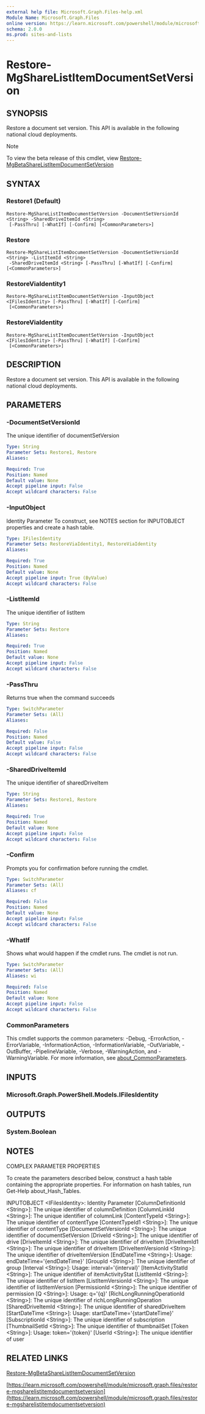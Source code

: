 ```yaml
---
external help file: Microsoft.Graph.Files-help.xml
Module Name: Microsoft.Graph.Files
online version: https://learn.microsoft.com/powershell/module/microsoft.graph.files/restore-mgsharelistitemdocumentsetversion
schema: 2.0.0
ms.prod: sites-and-lists
---
```


# Restore-MgShareListItemDocumentSetVersion

## SYNOPSIS
Restore a document set version.
This API is available in the following national cloud deployments.

> [!NOTE]
> To view the beta release of this cmdlet, view [Restore-MgBetaShareListItemDocumentSetVersion](/powershell/module/Microsoft.Graph.Beta.Files/Restore-MgBetaShareListItemDocumentSetVersion?view=graph-powershell-beta)

## SYNTAX

### Restore1 (Default)
```
Restore-MgShareListItemDocumentSetVersion -DocumentSetVersionId <String> -SharedDriveItemId <String>
 [-PassThru] [-WhatIf] [-Confirm] [<CommonParameters>]
```

### Restore
```
Restore-MgShareListItemDocumentSetVersion -DocumentSetVersionId <String> -ListItemId <String>
 -SharedDriveItemId <String> [-PassThru] [-WhatIf] [-Confirm] [<CommonParameters>]
```

### RestoreViaIdentity1
```
Restore-MgShareListItemDocumentSetVersion -InputObject <IFilesIdentity> [-PassThru] [-WhatIf] [-Confirm]
 [<CommonParameters>]
```

### RestoreViaIdentity
```
Restore-MgShareListItemDocumentSetVersion -InputObject <IFilesIdentity> [-PassThru] [-WhatIf] [-Confirm]
 [<CommonParameters>]
```

## DESCRIPTION
Restore a document set version.
This API is available in the following national cloud deployments.

## PARAMETERS

### -DocumentSetVersionId
The unique identifier of documentSetVersion

```yaml
Type: String
Parameter Sets: Restore1, Restore
Aliases:

Required: True
Position: Named
Default value: None
Accept pipeline input: False
Accept wildcard characters: False
```

### -InputObject
Identity Parameter
To construct, see NOTES section for INPUTOBJECT properties and create a hash table.

```yaml
Type: IFilesIdentity
Parameter Sets: RestoreViaIdentity1, RestoreViaIdentity
Aliases:

Required: True
Position: Named
Default value: None
Accept pipeline input: True (ByValue)
Accept wildcard characters: False
```

### -ListItemId
The unique identifier of listItem

```yaml
Type: String
Parameter Sets: Restore
Aliases:

Required: True
Position: Named
Default value: None
Accept pipeline input: False
Accept wildcard characters: False
```

### -PassThru
Returns true when the command succeeds

```yaml
Type: SwitchParameter
Parameter Sets: (All)
Aliases:

Required: False
Position: Named
Default value: False
Accept pipeline input: False
Accept wildcard characters: False
```

### -SharedDriveItemId
The unique identifier of sharedDriveItem

```yaml
Type: String
Parameter Sets: Restore1, Restore
Aliases:

Required: True
Position: Named
Default value: None
Accept pipeline input: False
Accept wildcard characters: False
```

### -Confirm
Prompts you for confirmation before running the cmdlet.

```yaml
Type: SwitchParameter
Parameter Sets: (All)
Aliases: cf

Required: False
Position: Named
Default value: None
Accept pipeline input: False
Accept wildcard characters: False
```

### -WhatIf
Shows what would happen if the cmdlet runs.
The cmdlet is not run.

```yaml
Type: SwitchParameter
Parameter Sets: (All)
Aliases: wi

Required: False
Position: Named
Default value: None
Accept pipeline input: False
Accept wildcard characters: False
```

### CommonParameters
This cmdlet supports the common parameters: -Debug, -ErrorAction, -ErrorVariable, -InformationAction, -InformationVariable, -OutVariable, -OutBuffer, -PipelineVariable, -Verbose, -WarningAction, and -WarningVariable. For more information, see [about_CommonParameters](http://go.microsoft.com/fwlink/?LinkID=113216).

## INPUTS

### Microsoft.Graph.PowerShell.Models.IFilesIdentity
## OUTPUTS

### System.Boolean
## NOTES
COMPLEX PARAMETER PROPERTIES

To create the parameters described below, construct a hash table containing the appropriate properties.
For information on hash tables, run Get-Help about_Hash_Tables.

INPUTOBJECT \<IFilesIdentity\>: Identity Parameter
  \[ColumnDefinitionId \<String\>\]: The unique identifier of columnDefinition
  \[ColumnLinkId \<String\>\]: The unique identifier of columnLink
  \[ContentTypeId \<String\>\]: The unique identifier of contentType
  \[ContentTypeId1 \<String\>\]: The unique identifier of contentType
  \[DocumentSetVersionId \<String\>\]: The unique identifier of documentSetVersion
  \[DriveId \<String\>\]: The unique identifier of drive
  \[DriveItemId \<String\>\]: The unique identifier of driveItem
  \[DriveItemId1 \<String\>\]: The unique identifier of driveItem
  \[DriveItemVersionId \<String\>\]: The unique identifier of driveItemVersion
  \[EndDateTime \<String\>\]: Usage: endDateTime='{endDateTime}'
  \[GroupId \<String\>\]: The unique identifier of group
  \[Interval \<String\>\]: Usage: interval='{interval}'
  \[ItemActivityStatId \<String\>\]: The unique identifier of itemActivityStat
  \[ListItemId \<String\>\]: The unique identifier of listItem
  \[ListItemVersionId \<String\>\]: The unique identifier of listItemVersion
  \[PermissionId \<String\>\]: The unique identifier of permission
  \[Q \<String\>\]: Usage: q='{q}'
  \[RichLongRunningOperationId \<String\>\]: The unique identifier of richLongRunningOperation
  \[SharedDriveItemId \<String\>\]: The unique identifier of sharedDriveItem
  \[StartDateTime \<String\>\]: Usage: startDateTime='{startDateTime}'
  \[SubscriptionId \<String\>\]: The unique identifier of subscription
  \[ThumbnailSetId \<String\>\]: The unique identifier of thumbnailSet
  \[Token \<String\>\]: Usage: token='{token}'
  \[UserId \<String\>\]: The unique identifier of user

## RELATED LINKS
[Restore-MgBetaShareListItemDocumentSetVersion](/powershell/module/Microsoft.Graph.Beta.Files/Restore-MgBetaShareListItemDocumentSetVersion?view=graph-powershell-beta)

[https://learn.microsoft.com/powershell/module/microsoft.graph.files/restore-mgsharelistitemdocumentsetversion](https://learn.microsoft.com/powershell/module/microsoft.graph.files/restore-mgsharelistitemdocumentsetversion)




